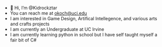 - 👋 Hi, I’m @Kidrockztar
- You can reach me at okoch@uci.edu
- I am interested in Game Design, Artifical Intellegence, and various arts and crafts projects
- I am currently an Undergraduate at UC Irvine
- I am currently learning python in school but I have self taught myself a fair bit of C#

